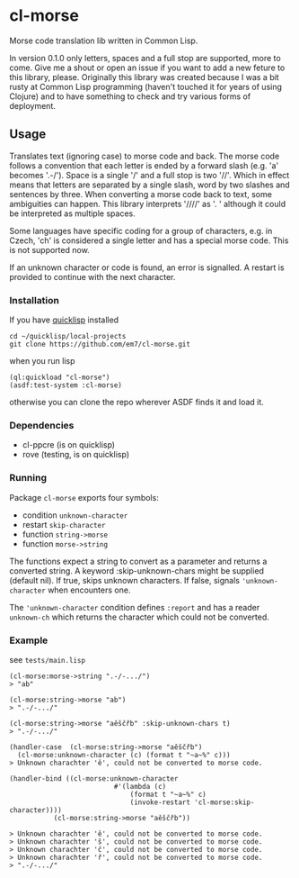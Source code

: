 # cl-morse
Morse code translation lib written in Common Lisp.

In version 0.1.0 only letters, spaces and a full stop are supported, more to come. Give me a shout or open an issue if you want to add a new feture to this library, please. Originally this library was created because I was a bit rusty at Common Lisp programming (haven't touched it for years of using Clojure) and to have something to check and try various forms of deployment.

## Usage

Translates text (ignoring case) to morse code and back. The morse code follows a convention that each letter is ended by a forward slash (e.g. 'a' becomes '.-/'). Space is a single '/' and a full stop is two '//'. Which in effect means that letters are separated by a single slash, word by two slashes and sentences by three. When converting a morse code back to text, some ambiguities can happen. This library interprets '////' as '. ' although it could be interpreted as multiple spaces.

Some languages have specific coding for a group of characters, e.g. in Czech, 'ch' is considered a single letter and has a special morse code. This is not supported now.

If an unknown character or code is found, an error is signalled. A restart is provided to continue with the next character.

### Installation

If you have [quicklisp](https://www.quicklisp.org/) installed


```
cd ~/quicklisp/local-projects
git clone https://github.com/em7/cl-morse.git
```

when you run lisp

```
(ql:quickload "cl-morse")
(asdf:test-system :cl-morse)
```

otherwise you can clone the repo wherever ASDF finds it and load it.

### Dependencies

- cl-ppcre (is on quicklisp)
- rove (testing, is on quicklisp)

### Running

Package `cl-morse` exports four symbols:

- condition `unknown-character`
- restart `skip-character`
- function `string->morse`
- function `morse->string`

The functions expect a string to convert as a parameter and returns a converted string. A keyword :skip-unknown-chars might be supplied (default nil). If true, skips unknown characters. If false, signals `'unknown-character` when encounters one.

The `'unknown-character` condition defines `:report` and has a reader `unknown-ch` which returns the character which could not be converted.

### Example

see `tests/main.lisp`

```
(cl-morse:morse->string ".-/-.../")
> "ab"

(cl-morse:string->morse "ab")
> ".-/-.../"

(cl-morse:string->morse "aěščřb" :skip-unknown-chars t)
> ".-/-.../"

(handler-case  (cl-morse:string->morse "aěščřb")
  (cl-morse:unknown-character (c) (format t "~a~%" c)))
> Unknown charachter 'ě', could not be converted to morse code.

(handler-bind ((cl-morse:unknown-character
                          #'(lambda (c)
                              (format t "~a~%" c)
                              (invoke-restart 'cl-morse:skip-character))))
           (cl-morse:string->morse "aěščřb"))
           
> Unknown charachter 'ě', could not be converted to morse code.
> Unknown charachter 'š', could not be converted to morse code.
> Unknown charachter 'č', could not be converted to morse code.
> Unknown charachter 'ř', could not be converted to morse code.
> ".-/-.../"
```

